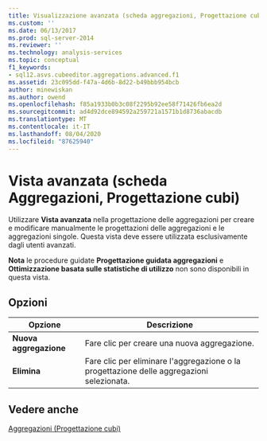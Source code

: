 ```yaml
---
title: Visualizzazione avanzata (scheda aggregazioni, Progettazione cubi) | Microsoft Docs
ms.custom: ''
ms.date: 06/13/2017
ms.prod: sql-server-2014
ms.reviewer: ''
ms.technology: analysis-services
ms.topic: conceptual
f1_keywords:
- sql12.asvs.cubeeditor.aggregations.advanced.f1
ms.assetid: 23c095dd-f47a-4d6b-8d22-b49bbb954bcb
author: minewiskan
ms.author: owend
ms.openlocfilehash: f85a1933b0b3c08f2295b92ee58f71426fb6ea2d
ms.sourcegitcommit: ad4d92dce894592a259721a1571b1d8736abacdb
ms.translationtype: MT
ms.contentlocale: it-IT
ms.lasthandoff: 08/04/2020
ms.locfileid: "87625940"
---
```

# <a name="advanced-view-aggregations-tab-cube-designer"></a>Vista avanzata (scheda Aggregazioni, Progettazione cubi)
  Utilizzare **Vista avanzata** nella progettazione delle aggregazioni per creare e modificare manualmente le progettazioni delle aggregazioni e le aggregazioni singole. Questa vista deve essere utilizzata esclusivamente dagli utenti avanzati.  
  
 **Nota** le procedure guidate **Progettazione guidata aggregazioni** e **Ottimizzazione basata sulle statistiche di utilizzo** non sono disponibili in questa vista.  
  
## <a name="options"></a>Opzioni  
  
|Opzione|Descrizione|  
|------------|-----------------|  
|**Nuova aggregazione**|Fare clic per creare una nuova aggregazione.|  
|**Elimina**|Fare clic per eliminare l'aggregazione o la progettazione delle aggregazioni selezionata.|  
  
## <a name="see-also"></a>Vedere anche  
 [Aggregazioni &#40;Progettazione cubi&#41;](aggregations-cube-design.md)  
  
  
